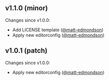 ## v1.1.0 (minor)

Changes since v1.0.0:

- Add LICENSE template ([@matt-edmondson](https://github.com/matt-edmondson))
- Apply new editorconfig ([@matt-edmondson](https://github.com/matt-edmondson))

## v1.0.1 (patch)

Changes since v1.0.0:

- Apply new editorconfig ([@matt-edmondson](https://github.com/matt-edmondson))


